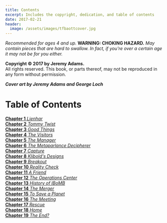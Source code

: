 ```yaml
---
title: Contents
excerpt: Includes the copyright, dedication, and table of contents
date: 2017-02-21
header:
  image: /assets/images/tfbaottcover.jpg
---
```


*Recommended for ages 4 and up.* **WARNING: CHOKING HAZARD.** *May contain pieces that are hard to swallow. In fact, if you're over a certain age it may not be for you either.* 


**Copyright &copy; 2017 by Jeremy Adams.**<br>
All rights reserved. This book, or parts thereof, may not be reproduced in any form without permission.

**_Cover art by Jeremy Adams and George Loch_**

# Table of Contents

[**Chapter 1** *Lienhar*](http://www.jetadams.com/tfbaott/chapter1/)<br>
[**Chapter 2** *Tommy Twist*](http://www.jetadams.com/tfbaott/chapter2/)<br>
[**Chapter 3** *Good Things*](http://www.jetadams.com/tfbaott/chapter3/)<br>
[**Chapter 4** *The Visitors*](http://www.jetadams.com/tfbaott/chapter4/)<br>
[**Chapter 5** *The Manager*](http://www.jetadams.com/tfbaott/chapter5/)<br>
[**Chapter 6** *The Metaparlance Decipherer*](http://www.jetadams.com/tfbaott/chapter6/)<br>
[**Chapter 7** *Capture*](http://www.jetadams.com/tfbaott/chapter7/)<br>
[**Chapter 8** *Klibold's Designs*](http://www.jetadams.com/tfbaott/chapter8/)<br>
[**Chapter 9** *Breakout*](http://www.jetadams.com/tfbaott/chapter9)<br>
[**Chapter 10** *Reality Check*](http://www.jetadams.com/tfbaott/chapter10)<br>
[**Chapter 11** *A Friend*](http://www.jetadams.com/tfbaott/chapter11)<br>
[**Chapter 12** *The Operations Center*](http://www.jetadams.com/tfbaott/chapter12)<br>
[**Chapter 13** *History of IBoMB*](http://www.jetadams.com/tfbaott/chapter13)<br>
[**Chapter 14** *The Merger*](http://www.jetadams.com/tfbaott/chapter14)<br>
[**Chapter 15** *To Save a Planet*](http://www.jetadams.com/tfbaott/chapter15)<br>
[**Chapter 16** *The Meeting*](http://www.jetadams.com/tfbaott/chapter16)<br>
[**Chapter 17** *Rescue*](http://www.jetadams.com/tfbaott/chapter17)<br>
[**Chapter 18** *Home*](http://www.jetadams.com/tfbaott/chapter18)<br>
[**Chapter 19** *The End?*](http://www.jetadams.com/tfbaott/chapter19)<br>
